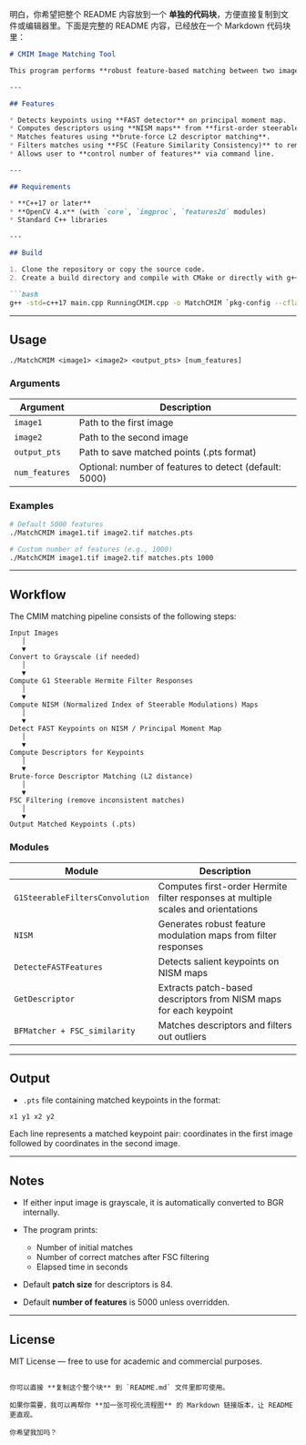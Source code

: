 明白，你希望把整个 README 内容放到一个 **单独的代码块**，方便直接复制到文件或编辑器里。下面是完整的 README 内容，已经放在一个 Markdown 代码块里：

````markdown
# CMIM Image Matching Tool

This program performs **robust feature-based matching between two images** using a CMIM approach with **Steerable Hermite Filters**. It supports **configurable number of feature points** and outputs matched keypoints to a `.pts` file.

---

## Features

* Detects keypoints using **FAST detector** on principal moment map.
* Computes descriptors using **NISM maps** from **first-order steerable Hermite filters**.
* Matches features using **brute-force L2 descriptor matching**.
* Filters matches using **FSC (Feature Similarity Consistency)** to remove outliers.
* Allows user to **control number of features** via command line.

---

## Requirements

* **C++17 or later**
* **OpenCV 4.x** (with `core`, `imgproc`, `features2d` modules)
* Standard C++ libraries

---

## Build

1. Clone the repository or copy the source code.
2. Create a build directory and compile with CMake or directly with g++:

```bash
g++ -std=c++17 main.cpp RunningCMIM.cpp -o MatchCMIM `pkg-config --cflags --libs opencv4`
````

---

## Usage

```
./MatchCMIM <image1> <image2> <output_pts> [num_features]
```

### Arguments

| Argument       | Description                                            |
| -------------- | ------------------------------------------------------ |
| `image1`       | Path to the first image                                |
| `image2`       | Path to the second image                               |
| `output_pts`   | Path to save matched points (.pts format)              |
| `num_features` | Optional: number of features to detect (default: 5000) |

### Examples

```bash
# Default 5000 features
./MatchCMIM image1.tif image2.tif matches.pts

# Custom number of features (e.g., 1000)
./MatchCMIM image1.tif image2.tif matches.pts 1000
```

---

## Workflow

The CMIM matching pipeline consists of the following steps:

```
Input Images
   │
   ▼
Convert to Grayscale (if needed)
   │
   ▼
Compute G1 Steerable Hermite Filter Responses
   │
   ▼
Compute NISM (Normalized Index of Steerable Modulations) Maps
   │
   ▼
Detect FAST Keypoints on NISM / Principal Moment Map
   │
   ▼
Compute Descriptors for Keypoints
   │
   ▼
Brute-force Descriptor Matching (L2 distance)
   │
   ▼
FSC Filtering (remove inconsistent matches)
   │
   ▼
Output Matched Keypoints (.pts)
```

### Modules

| Module                          | Description                                                                       |
| ------------------------------- | --------------------------------------------------------------------------------- |
| `G1SteerableFiltersConvolution` | Computes first-order Hermite filter responses at multiple scales and orientations |
| `NISM`                          | Generates robust feature modulation maps from filter responses                    |
| `DetecteFASTFeatures`           | Detects salient keypoints on NISM maps                                            |
| `GetDescriptor`                 | Extracts patch-based descriptors from NISM maps for each keypoint                 |
| `BFMatcher + FSC_similarity`    | Matches descriptors and filters out outliers                                      |

---

## Output

* `.pts` file containing matched keypoints in the format:

```
x1 y1 x2 y2
```

Each line represents a matched keypoint pair: coordinates in the first image followed by coordinates in the second image.

---

## Notes

* If either input image is grayscale, it is automatically converted to BGR internally.
* The program prints:

  * Number of initial matches
  * Number of correct matches after FSC filtering
  * Elapsed time in seconds
* Default **patch size** for descriptors is 84.
* Default **number of features** is 5000 unless overridden.

---

## License

MIT License — free to use for academic and commercial purposes.

```

你可以直接 **复制这个整个块** 到 `README.md` 文件里即可使用。  

如果你需要，我可以再帮你 **加一张可视化流程图** 的 Markdown 链接版本，让 README 更直观。  

你希望我加吗？
```
